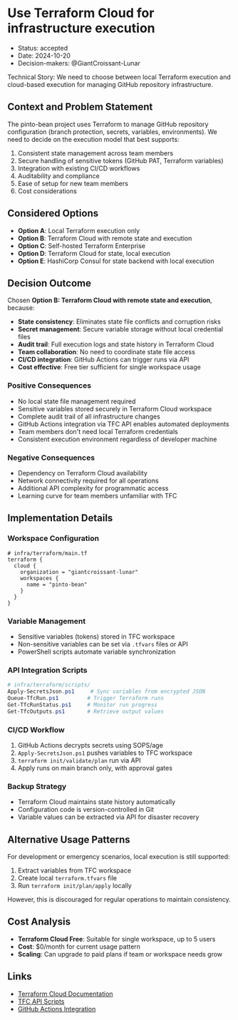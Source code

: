 # Use Terraform Cloud for infrastructure execution

* Status: accepted
* Date: 2024-10-20 <!-- Estimated based on project structure -->
* Decision-makers: @GiantCroissant-Lunar

Technical Story: We need to choose between local Terraform execution and cloud-based execution for managing GitHub repository infrastructure.

## Context and Problem Statement

The pinto-bean project uses Terraform to manage GitHub repository configuration (branch protection, secrets, variables, environments). We need to decide on the execution model that best supports:

1. Consistent state management across team members
2. Secure handling of sensitive tokens (GitHub PAT, Terraform variables)
3. Integration with existing CI/CD workflows
4. Auditability and compliance
5. Ease of setup for new team members
6. Cost considerations

## Considered Options

* **Option A**: Local Terraform execution only
* **Option B**: Terraform Cloud with remote state and execution
* **Option C**: Self-hosted Terraform Enterprise
* **Option D**: Terraform Cloud for state, local execution
* **Option E**: HashiCorp Consul for state backend with local execution

## Decision Outcome

Chosen **Option B: Terraform Cloud with remote state and execution**, because:

- **State consistency**: Eliminates state file conflicts and corruption risks
- **Secret management**: Secure variable storage without local credential files
- **Audit trail**: Full execution logs and state history in Terraform Cloud
- **Team collaboration**: No need to coordinate state file access
- **CI/CD integration**: GitHub Actions can trigger runs via API
- **Cost effective**: Free tier sufficient for single workspace usage

### Positive Consequences

* No local state file management required
* Sensitive variables stored securely in Terraform Cloud workspace
* Complete audit trail of all infrastructure changes
* GitHub Actions integration via TFC API enables automated deployments
* Team members don't need local Terraform credentials
* Consistent execution environment regardless of developer machine

### Negative Consequences

* Dependency on Terraform Cloud availability
* Network connectivity required for all operations
* Additional API complexity for programmatic access
* Learning curve for team members unfamiliar with TFC

## Implementation Details

### Workspace Configuration
```hcl
# infra/terraform/main.tf
terraform {
  cloud {
    organization = "giantcroissant-lunar"
    workspaces {
      name = "pinto-bean"
    }
  }
}
```

### Variable Management
- Sensitive variables (tokens) stored in TFC workspace
- Non-sensitive variables can be set via `.tfvars` files or API
- PowerShell scripts automate variable synchronization

### API Integration Scripts
```powershell
# infra/terraform/scripts/
Apply-SecretsJson.ps1     # Sync variables from encrypted JSON
Queue-TfcRun.ps1         # Trigger Terraform runs
Get-TfcRunStatus.ps1     # Monitor run progress
Get-TfcOutputs.ps1       # Retrieve output values
```

### CI/CD Workflow
1. GitHub Actions decrypts secrets using SOPS/age
2. `Apply-SecretsJson.ps1` pushes variables to TFC workspace
3. `terraform init/validate/plan` run via API
4. Apply runs on main branch only, with approval gates

### Backup Strategy
- Terraform Cloud maintains state history automatically
- Configuration code is version-controlled in Git
- Variable values can be extracted via API for disaster recovery

## Alternative Usage Patterns

For development or emergency scenarios, local execution is still supported:
1. Extract variables from TFC workspace
2. Create local `terraform.tfvars` file
3. Run `terraform init/plan/apply` locally

However, this is discouraged for regular operations to maintain consistency.

## Cost Analysis

- **Terraform Cloud Free**: Suitable for single workspace, up to 5 users
- **Cost**: $0/month for current usage pattern
- **Scaling**: Can upgrade to paid plans if team or workspace needs grow

## Links

* [Terraform Cloud Documentation](https://www.terraform.io/cloud-docs)
* [TFC API Scripts](../../../infra/terraform/scripts/)
* [GitHub Actions Integration](../../../.github/workflows/terraform.yml)
